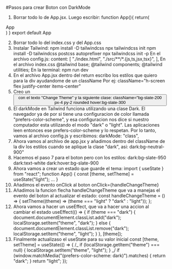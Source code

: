 #Pasos para crear Boton con DarkMode

1. Borrar todo lo de App.jsx. Luego escribir:
function App(){
return(
  <div>App</div>
)
}
export default App

2. Borrar todo lo del index.css y del App.css
3. Instalar Tailwind:
   npm install -D tailwindcss
   npx tailwindcss init
   npm install -D tailwindcss postcss autoprefixer
   npx tailwindcss init -p
   En el archivo config.js:
   content: [
   "./index.html",
   "./src/**/*.{js,ts,jsx,tsx}",
   ],
   En el archivo index.css
   @tailwind base;
   @tailwind components;
   @tailwind utilities;
   En la terminal:
   npm run dev
4. En el archivo App.jsx dentro del return escribo los estilos que quiero para la div ayudandome de un className
   Por ej:
   className="h-screen
   flex
   justify-center
   items-center"
5. Creo un <button> con el texto "Change Theme" y la siguiente clase:
   className="bg-slate-200
   px-4
   py-2
   rounded
   hover:bg-slate-300
6. El darkMode en Tailwind funciona utilizando una clase Dark. El navegador ya de por si tiene una configuracion de color llamada "prefers-color-scheme", y esa configuracion nos dice si nuestro computador esta utilizando el modo "dark" o "light". Las aplicaciones leen entonces ese prefers-color-scheme y lo respetan.
   Por lo tanto, vamos al archivo config.js y escribimos:
   darkMode: "class",
7. Ahora vamos al archivo de app.jsx y añadimos dentro del className de la div los estilos cuando se aplique la clase "dark", asi:
   dark:bg-neutral-900"
8. Hacemos el paso 7 para el boton pero con los estilos:
   dark:bg-slate-950
   dark:text-white
   dark:hover:bg-slate-900
9. Ahora vamos a crear un estado que guarde el tema:
   import { useState } from "react";
   function App() {
   const [theme, setTheme] = useState("light");
   ...
   }
10. Añadimos el evento onClick al boton
    onClick={handleChangeTheme}
11. Añadimos la funcion flecha handleChangeTheme que va a manejas el evento del boton al actualizar el estado:
    const handleChangeTheme = () => {
    setTheme((theme) => (theme === "light" ? "dark" : "light"));
    };
12. Ahora vamos a hacer un useEffect, que va a hacer una accion al cambiar el estado
    useEffect(() => {
    if (theme === "dark") {
    document.documentElement.classList.add("dark");
    localStorage.setItem("theme", "dark");
    } else {
    document.documentElement.classList.remove("dark");
    localStorage.setItem("theme", "light");
    }
    }, [theme]);
13. Finalmente actualizaso el useState para su valor inicial
    const [theme, setTheme] = useState(() => {
    /_ if (localStorage.getItem("theme") === null) {
    localStorage.setItem("theme", "light");
    } _/
    if (window.matchMedia("(prefers-color-scheme: dark)").matches) {
    return "dark";
    }
    return "light";
    });
